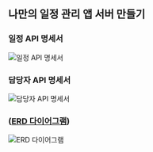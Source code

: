 ## 나만의 일정 관리 앱 서버 만들기

### 일정 API 명세서


![일정 API 명세서](https://github.com/user-attachments/assets/88b6e074-0ada-4c9e-a8b7-334fa89eac41)

### 담당자 API 명세서

![담당자 API 명세서](https://github.com/user-attachments/assets/1d3af228-7080-4b1f-a3eb-d0f7ea415fec)

### ([ERD 다이어그램](https://viewer.diagrams.net/?tags=%7B%7D&lightbox=1&highlight=0000ff&edit=_blank&layers=1&nav=1&title=%EC%9D%BC%EC%A0%95%20%EB%93%B1%EB%A1%9D%20ERD.drawio#R%3Cmxfile%3E%3Cdiagram%20id%3D%22R2lEEEUBdFMjLlhIrx00%22%20name%3D%22Page-1%22%3E7Zxtc6I6GIZ%2FjTN7PrSjIGo%2FrlZ3d47ueOy%2BfE4hYmYxcUJ8219%2FnkAQMWih1WqBGaclDzGQ575z8ZKMNbM333zhaDEbMQd7NaPubGrmY80wOo0H%2BCsD2zDQlCUZcDlxwlA9DjyRvzgMNqLokjjYV7EwJBjzBFkkgzajFNsiEUOcs3Wy2pR5TiKwQC7WAk828vTob%2BKImeqWVY%2FjXzFxZ9GRG3W1Z46iyirgz5DD1okQ3ogBo0Kd4hjzOaKYCtgzQvwP5jWrPxNC9vRzzRjAZypr37uMuR5GC%2BLf22wOYduHKoMpmhNPpnmvoa5qCA5n9mtmjzMmwq35poc9KVVShsGRvbs8cNluhi%2F07lbb4Z%2B6oF%2FX5i8xGrnj9vOdamWFvKXKr8qN2EYJxw7kXxXhUERsJ9hDgjDaj%2Fd0MXU%2BS3WhUn%2FyF3P2g40Qhc53fYG4iPcxqqoPCJye%2BdiIqqhyHcp619R5%2BmzJbXyiP0ZTWRJxF4sTFVtKcCfhNpW5L5jNseBbqLCOPbZz0mzfX1GQB0lZJV2KlJPcXYO7Y4wZCYylxqXZVO2oYdmOLBk1EXZdfWtf5oOGmgcNtQ4bClOjNQQbex2PQ4GLcjjK0Bz1ZM%2BwswSXHDoLBuBCbgr0HHgosIEijil9AAwRiFAYLqFPbOZ5aOGToHoYmRHPGaItW4qooajUnZINdiYhcGRdcOAQGvOVyeTQjXwtdyOPuBS2bTCdPGKXYx%2FOZYh8oWocteUKc4E3J30UqWMl1XlQxT2bGVaKzXb4TXNUQsK8epkvEyDSCXouCPImgHVE3UCypCIyrQ5nix%2FR6JOBhXQa5v0VDsEa5B7Geo95TApLQyIE1YLOWV34QHd79XurZsEJ9KDciMvwkdW56DHqC45IoAYGndZYatUVbKGO4%2BFpdBpcJVNuPzMhgNPHVD3p65elVtKaGaU1L6VsU1N2%2FG8ebRn0deoF2J4Rx8E0HJHyqo5ivVOkTM3%2FLueHYhyOw4x6mJn12BPAzJl%2F1VicldytIQ%2B8T5HAXbakjn8J4lqazt8cKH%2BCcfHPDeodcTas2%2FUXyCbUHYbfbB0YwrqEITa1owPUOKtBMjX3Dg5plZnx6TeU52F869qMb2vKDm6R8Rnz38qc%2F6IzvaPpCk9T8GgLD471j033s1uhdDR%2FqGh%2BGZpnfRi7GM2jh7xXSntbMH%2FInP6iw7yhv2WDgSDCF4ufVojbM8SLDPPsVigyzAlijP5H513ne6f16D01bPrzrl3RPN0bWQF%2FlOYN4x1xnqpt5wPh%2FIX8n%2FBuoXmerqvO8zHy%2FTXjTjGAfk4zlI7oHUNzR0X08xDdujrR3zZbcvNE7xwRoPBE1%2BdKJtglcizIiW7Y8wjHl3CX%2F0tG9mOmKB%2FZ9ZmWiuznIXvn6mR%2F2xzJ7ZPdKinZ9RmSCV4Rv6L6EUMUmerpZNLv6XZzLUcMUaIFS41ovWjOd%2BQ7op%2F9Jbmh36uV6CqcZ8VS9hURt7JkydDvsIq0Zmln3WpOxNDvtz72vPYrVy3lsET5rsz6vVuJSJ9npjs36a%2B%2BcMnQV7jc4KjPmv925vwXnuv6fOZ3NA8esj7%2BvMg5jVBkmqc%2BcDarVaivf3tmnqT5ey5cStdWv1L%2FvMX79kwKnHBvoXme3m%2F9Ot2fI%2BIVA%2BjndELpgG4ZFdAvBPTrr12yCj7THZq3fDy3qpnu%2FKYoH9rf9nReof2WFzFZb1tyfPto75QT7dE7vWqqO6MhCoR1KMa%2FJBNWj3%2F9x%2Bz%2FDw%3D%3D%3C%2Fdiagram%3E%3C%2Fmxfile%3E))
![ERD 다이어그램](https://github.com/user-attachments/assets/f515dc53-5dab-4ba7-8d59-c59d150d6137)


